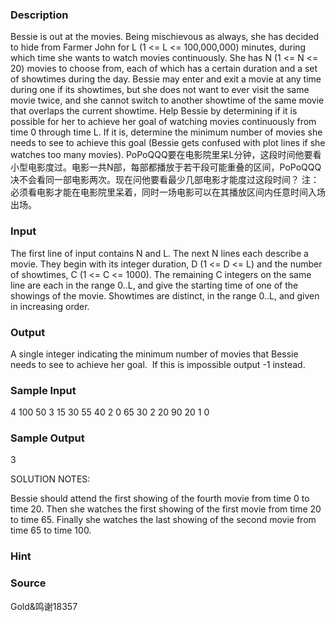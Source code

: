 
### Description
Bessie is out at the movies.  Being mischievous as always, she has decided to hide from Farmer John for L (1 <= L <= 100,000,000) minutes, during which time she wants to watch movies continuously. She has N (1 <= N <= 20) movies to choose from, each of which has a certain duration and a set of showtimes during the day.  Bessie may enter and exit a movie at any time during one if its showtimes, but she does not want to ever visit the same movie twice, and she cannot switch to another showtime of the same movie that overlaps the current showtime.  Help Bessie by determining if it is possible for her to achieve her goal of watching movies continuously from time 0 through time L.  If it is, determine the minimum number of movies she needs to see to achieve this goal (Bessie gets confused with plot lines if she watches too many movies).
PoPoQQQ要在电影院里呆L分钟，这段时间他要看小型电影度过。电影一共N部，每部都播放于若干段可能重叠的区间，PoPoQQQ决不会看同一部电影两次。现在问他要看最少几部电影才能度过这段时间？  注：必须看电影才能在电影院里呆着，同时一场电影可以在其播放区间内任意时间入场出场。

### Input
The first line of input contains N and L. The next N lines each describe a movie.  They begin with its integer duration, D (1 <= D <= L) and the number of showtimes, C (1 <= C <= 1000).  The remaining C integers on the same line are each in the range 0..L, and give the starting time of one of the showings of the movie.  Showtimes are distinct, in the range 0..L, and given in increasing order. 




### Output
A single integer indicating the minimum number of movies that Bessie
needs to see to achieve her goal.  If this is impossible output -1
instead.


### Sample Input
4 100
50 3 15 30 55
40 2 0 65
30 2 20 90
20 1 0
### Sample Output
3

SOLUTION NOTES:

Bessie should attend the first showing of the fourth movie from time 0
to time 20.  Then she watches the first showing of the first movie
from time 20 to time 65.  Finally she watches the last showing of the
second movie from time 65 to time 100.
### Hint

### Source
Gold&鸣谢18357